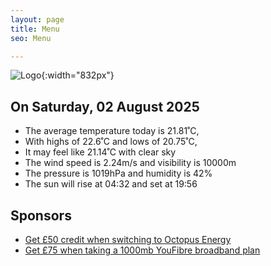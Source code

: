 ```yaml
---
layout: page
title: Menu
seo: Menu

---
```


![Logo](/images/logo.jpg){:width="832px"}

<!-- weather_marker starts -->
## On Saturday, 02 August 2025

- The average temperature today is 21.81˚C,
- With highs of 22.6˚C and lows of 20.75˚C,
- It may feel like 21.14˚C with clear sky
- The wind speed is 2.24m/s and visibility is 10000m
- The pressure is 1019hPa and humidity is 42%
- The sun will rise at 04:32 and set at 19:56

<!-- weather_marker ends -->

## Sponsors

- [Get £50 credit when switching to Octopus Energy](https://bit.ly/3oD1nnS)
- [Get £75 when taking a 1000mb YouFibre broadband plan](https://aklam.io/91zWhU?)
